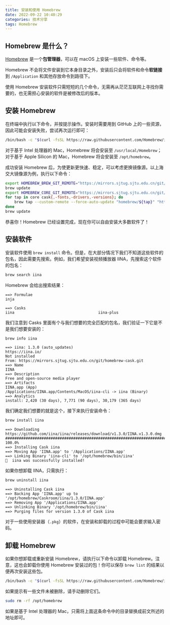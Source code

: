 ```yaml
---
title: 安装和使用 Homebrew
date: 2022-09-22 10:40:29
categories: 技术分享
tags: Homebrew
---
```


## Homebrew 是什么？

[Homebrew](https://brew.sh) 是一个**包管理器**，可以在 macOS 上安装一些软件、命令等。

Homebrew 不会将文件安装到它本身目录之外，安装后只会将软件和命令**软链接**到 `/Application` 和其他存放命令到路径下。

使用 Homebrew 安装软件只需短短的几个命令，无需再从茫茫互联网上寻找你需要的，也无需担心安装的软件是被修改后的版本。

## 安装 Homebrew

在终端中执行以下命令，并按提示操作。安装时需要用到 GitHub 上的一些资源，因此可能会安装失败，尝试再次运行即可：
```sh
/bin/bash -c "$(curl -fsSL https://raw.githubusercontent.com/Homebrew/install/HEAD/install.sh)"
```
对于基于 Intel 处理器的 Mac，Homebrew 将会安装至 `/usr/local/Homebrew`；对于基于 Apple Silicon 的 Mac，Homebrew 将会安装至 `/opt/homebrew`。

成功安装 Homebrew 后，为使更新更快速、稳定，可以考虑更换镜像源。以上海交大镜像源为例，执行以下命令：
```sh
export HOMEBREW_BREW_GIT_REMOTE="https://mirrors.sjtug.sjtu.edu.cn/git/brew.git"
brew update
export HOMEBREW_CORE_GIT_REMOTE="https://mirrors.sjtug.sjtu.edu.cn/git/homebrew-core.git"
for tap in core cask{,-fonts,-drivers,-versions}; do
	brew tap --custom-remote --force-auto-update "homebrew/${tap}" "https://mirrors.sjtug.sjtu.edu.cn/git/homebrew-${tap}.git"
done
brew update
```
恭喜你！Homebrew 已经设置完成，现在你可以自由安装大多数软件了！

## 安装软件

安装软件使用 `brew install` 命令。但是，在大部分情况下我们不知道这些软件的包名，因此需要先搜索。例如，我们希望安装视频播放器 IINA，先搜索这个软件的包名：
```sh
brew search iina
```
Homebrew 会给出搜索结果：
```text
==> Formulae
inja

==> Casks
iina                                     iina-plus
```
我们注意到 Casks 里面有个与我们想要的完全匹配的包名，我们验证一下它是不是我们想要安装的：
```sh
brew info iina
```
```text
==> iina: 1.3.0 (auto_updates)
https://iina.io/
Not installed
From: https://mirrors.sjtug.sjtu.edu.cn/git/homebrew-cask.git
==> Name
IINA
==> Description
Free and open-source media player
==> Artifacts
IINA.app (App)
/Applications/IINA.app/Contents/MacOS/iina-cli -> iina (Binary)
==> Analytics
install: 2,420 (30 days), 7,771 (90 days), 30,179 (365 days)
```
我们确定我们想要的就是这个，接下来执行安装命令：
```sh
brew install iina
```
```text
==> Downloading https://github.com/iina/iina/releases/download/v1.3.0/IINA.v1.3.0.dmg
######################################################################## 100.0%
==> Installing Cask iina
==> Moving App 'IINA.app' to '/Applications/IINA.app'
==> Linking Binary 'iina-cli' to '/opt/homebrew/bin/iina'
🍺  iina was successfully installed!
```
如果你想卸载 IINA，只需执行：
```sh
brew uninstall iina
```
```text
==> Uninstalling Cask iina
==> Backing App 'IINA.app' up to '/opt/homebrew/Caskroom/iina/1.3.0/IINA.app'
==> Removing App '/Applications/IINA.app'
==> Unlinking Binary '/opt/homebrew/bin/iina'
==> Purging files for version 1.3.0 of Cask iina
```
对于一些使用安装器（`.pkg`）的软件，在安装和卸载的过程中可能会要求输入密码。

## 卸载 Homebrew

如果你想卸载或重新安装 Homebrew，请执行以下命令以卸载 Homebrew。注意，这也会卸载你使用 Homebrew 安装过的包！你可以保存 `brew list` 的结果以便再次安装这些包。
```sh
/bin/bash -c "$(curl -fsSL https://raw.githubusercontent.com/Homebrew/install/HEAD/uninstall.sh)"
```
如果提示有一些文件未被删除，请手动删除它们。
```sh
sudo rm -rf /opt/homebrew
```
如果是基于 Intel 处理器的 Mac，只需将上面这条命令中的目录替换成前文所述的地址即可。